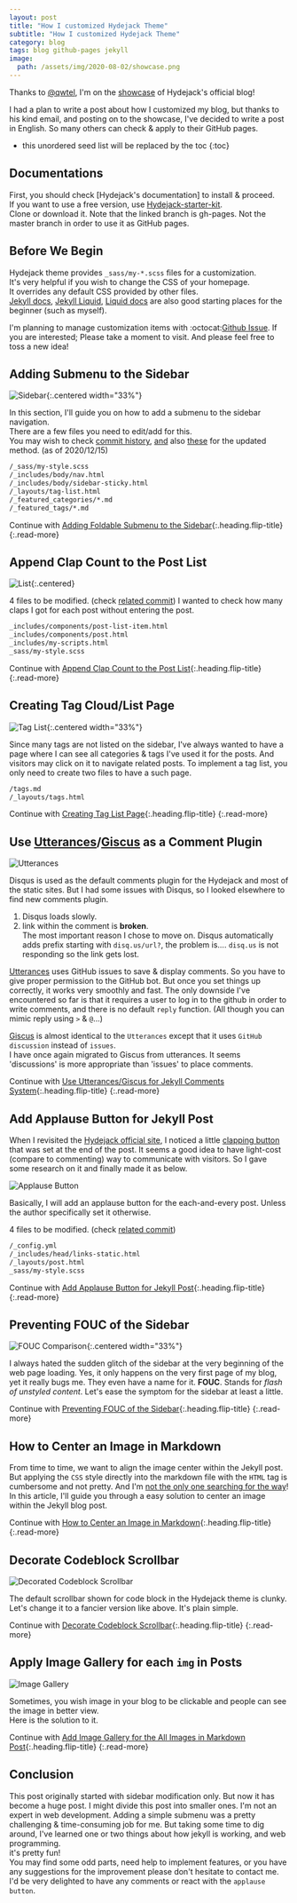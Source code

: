 ```yaml
---
layout: post
title: "How I customized Hydejack Theme"
subtitle: "How I customized Hydejack Theme"
category: blog
tags: blog github-pages jekyll
image:
  path: /assets/img/2020-08-02/showcase.png
---
```


Thanks to [@qwtel], I'm on the [showcase] of Hydejack's official blog!

I had a plan to write a post about how I customized my blog, but thanks to his kind email, and posting on to the
showcase, I've decided to write a post in English. So many others can check & apply to their GitHub pages.

[@qwtel]: https://qwtel.com/
[showcase]: https://hydejack.com/showcase/

<!--more-->

* this unordered seed list will be replaced by the toc
{:toc}

## Documentations

First, you should check [Hydejack's documentation] to install & proceed.<br>
If you want to use a free version, use [Hydejack-starter-kit].<br>
Clone or download it. Note that the linked branch is gh-pages. Not the master branch in order to use it as GitHub pages.

[Hydejack's documentations]: https://hydejack.com/docs/
[Hydejack-starter-kit]: https://github.com/hydecorp/hydejack-starter-kit/tree/gh-pages

## Before We Begin

Hydejack theme provides `_sass/my-*.scss` files for a customization.<br>
It's very helpful if you wish to change the CSS of your homepage.<br>
It overrides any default CSS provided by other files.<br>
[Jekyll docs], [Jekyll Liquid], [Liquid docs] are also good starting places for the beginner (such as myself).

I'm planning to manage customization items with :octocat:[Github Issue]. If you are interested; Please take a moment to
visit. And please feel free to toss a new idea!

[Jekyll docs]: https://jekyllrb.com/docs/
[Jekyll Liquid]: https://jekyllrb.com/docs/liquid/
[Liquid docs]: https://shopify.github.io/liquid/
[Github Issue]: https://github.com/LazyRen/LazyRen.github.io/issues/34

## Adding Submenu to the Sidebar

![Sidebar](/assets/img/2020-08-02/sidebar.png){:.centered width="33%"}

In this section, I'll guide you on how to add a submenu to the sidebar navigation.<br>
There are a few files you need to edit/add for this.<br>
You may wish to check [commit history], [and] also [these] for the updated method. (as of 2020/12/15)

[commit history]: https://github.com/LazyRen/LazyRen.github.io/commit/89aa07da3b9e9081b933f61c24a42b765b6d30cd
[and]: https://github.com/LazyRen/LazyRen.github.io/commit/6d54aa8507b7595169214d61639ccb2fb5c2a4f6
[these]: https://github.com/LazyRen/LazyRen.github.io/commit/69871512f1407d1b2892f621b69059b3b4c2bab2

```default
/_sass/my-style.scss
/_includes/body/nav.html
/_includes/body/sidebar-sticky.html
/_layouts/tag-list.html
/_featured_categories/*.md
/_featured_tags/*.md
```

Continue with [Adding Foldable Submenu to the Sidebar](adding-foldable-submenu-to-the-sidebar){:.heading.flip-title}
{:.read-more}

## Append Clap Count to the Post List

![List](/assets/img/2022-02-06/list.png){:.centered}

4 files to be modified. (check [related commit](https://github.com/LazyRen/LazyRen.github.io/commit/4a45a5d0555e475dc1a10db919472442782d7d33))
I wanted to check how many claps I got for each post without entering the post.

```default
_includes/components/post-list-item.html
_includes/components/post.html
_includes/my-scripts.html
_sass/my-style.scss
```

Continue with [Append Clap Count to the Post List](append-clap-count-to-the-post-list){:.heading.flip-title}
{:.read-more}

## Creating Tag Cloud/List Page

![Tag List](/assets/img/2020-12-21/tag_list.png){:.centered width="33%"}

Since many tags are not listed on the sidebar, I've always wanted to have a page where I can see all categories & tags
I've used it for the posts. And visitors may click on it to navigate related posts. To implement a tag list, you only
need to create two files to have a such page.

```default
/tags.md
/_layouts/tags.html
```

Continue with [Creating Tag List Page](creating-tag-list-page){:.heading.flip-title}
{:.read-more}

## Use [Utterances]/[Giscus] as a Comment Plugin

![Utterances](/assets/img/2020-12-21/utterances.png)

Disqus is used as the default comments plugin for the Hydejack and most of the static sites.
But I had some issues with Disqus, so I looked elsewhere to find new comments plugin.

1. Disqus loads slowly.<br>
2. link within the comment is **broken**.<br>
   The most important reason I chose to move on. Disqus automatically adds prefix starting with `disq.us/url?`,
   the problem is.... `disq.us` is not responding so the link gets lost.

[Utterances] uses GitHub issues to save & display comments. So you have to give proper permission to the GitHub bot.
But once you set things up correctly, it works very smoothly and fast. The only downside I've encountered so far is that
it requires a user to log in to the github in order to write comments, and there is no default `reply` function.
(All though you can mimic reply using `>` & `@`...)

[Giscus] is almost identical to the `Utterances` except that it uses `GitHub discussion` instead of `issues`.<br>
I have once again migrated to Giscus from utterances. It seems 'discussions' is more appropriate than 'issues' to place
comments.

[Utterances]: https://utteranc.es/
[Giscus]: https://giscus.vercel.app/

Continue with [Use Utterances/Giscus for Jekyll Comments System](use-utterances-for-jekyll-comments){:.heading.flip-title}
{:.read-more}

## Add Applause Button for Jekyll Post

When I revisited the [Hydejack official site], I noticed a little [clapping button] that was set at the end of the post.
It seems a good idea to have light-cost (compare to commenting) way to communicate with visitors. So I gave some
research on it and finally made it as below.

[Hydejack official site]: https://hydejack.com/showcase/lazyren/
[clapping button]: https://help.medium.com/hc/en-us/articles/115011350967-Claps

![Applause Button](/assets/img/2020-12-21/post_end.png)

Basically, I will add an applause button for the each-and-every post. Unless the author specifically set it otherwise.

4 files to be modified. (check [related commit](https://github.com/LazyRen/LazyRen.github.io/commit/346f496d80243fcfbd0f24b47daa10078efe954f))

```default
/_config.yml
/_includes/head/links-static.html
/_layouts/post.html
_sass/my-style.scss
```

Continue with [Add Applause Button for Jekyll Post](add-applause-button-for-jekyll-post){:.heading.flip-title}
{:.read-more}

## Preventing FOUC of the Sidebar

![FOUC Comparison](/assets/img/2022-01-07/comparison.gif){:.centered width="33%"}

I always hated the sudden glitch of the sidebar at the very beginning of the web page loading.
Yes, it only happens on the very first page of my blog, yet it really bugs me. They even have a name for it. **FOUC**.
Stands for *flash of unstyled content*. Let's ease the symptom for the sidebar at least a little.

Continue with [Preventing FOUC of the Sidebar](preventing-fouc-of-the-sidebar){:.heading.flip-title}
{:.read-more}

## How to Center an Image in Markdown

From time to time, we want to align the image center within the Jekyll post. But applying the `CSS` style directly into
the markdown file with the `HTML` tag is cumbersome and not pretty. And I'm [not the only one searching for the way]!
In this article, I'll guide you through a easy solution to center an image within the Jekyll blog post.

[not the only one searching for the way]: https://stackoverflow.com/questions/23819197/jekyll-blog-post-centering-images

Continue with [How to Center an Image in Markdown](how-to-center-an-image-in-markdown){:.heading.flip-title}
{:.read-more}

## Decorate Codeblock Scrollbar

![Decorated Codeblock Scrollbar](/assets/img/2022-01-09/scrollbar.gif)

The default scrollbar shown for code block in the Hydejack theme is clunky.<br>
Let's change it to a fancier version like above. It's plain simple.

Continue with [Decorate Codeblock Scrollbar](decorate-codeblock-scrollbar){:.heading.flip-title}
{:.read-more}

## Apply Image Gallery for each `img` in Posts

![Image Gallery](/assets/img/2022-08-28/gify_neo.gif)

Sometimes, you wish image in your blog to be clickable and people can see the image in better view.<br>
Here is the solution to it.

Continue with [Add Image Gallery for the All Images in Markdown Post](add-image-gallery){:.heading.flip-title}
{:.read-more}

## Conclusion

This post originally started with sidebar modification only. But now it has become a huge post. I might divide this post
into smaller ones. I'm not an expert in web development. Adding a simple submenu was a pretty challenging &
time-consuming job for me. But taking some time to dig around, I've learned one or two things about how jekyll is
working, and web programming.<br>
it's pretty fun!<br>
You may find some odd parts, need help to implement features, or you have any suggestions for the improvement please
don't hesitate to contact me.<br>
I'd be very delighted to have any comments or react with the `applause button`.<br>
